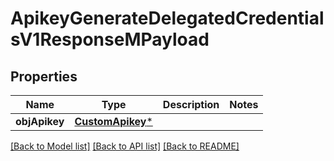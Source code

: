 # ApikeyGenerateDelegatedCredentialsV1ResponseMPayload

## Properties
Name | Type | Description | Notes
------------ | ------------- | ------------- | -------------
**objApikey** | [**CustomApikey***](CustomApikey.md) |  | 

[[Back to Model list]](../README.md#documentation-for-models) [[Back to API list]](../README.md#documentation-for-api-endpoints) [[Back to README]](../README.md)


